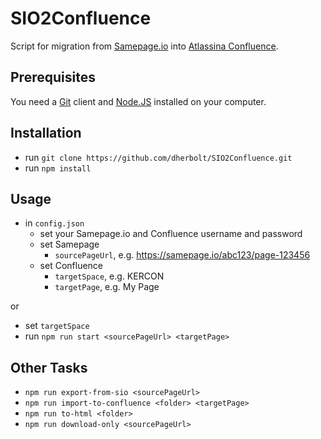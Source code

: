 # SIO2Confluence
Script for migration from [Samepage.io](https://samepage.io) into [Atlassina Confluence](https://www.atlassian.com/software/confluence).

## Prerequisites
You need a [Git](https://git-scm.com/downloads) client and [Node.JS](https://nodejs.org/en/download/) installed on your computer.

## Installation
- run `git clone https://github.com/dherbolt/SIO2Confluence.git`
- run `npm install`

## Usage
- in `config.json`
  - set your Samepage.io and Confluence username and password
  - set Samepage
  	- `sourcePageUrl`, e.g. https://samepage.io/abc123/page-123456
  - set Confluence
	- `targetSpace`, e.g. KERCON
	- `targetPage`, e.g. My Page

or

- set `targetSpace`
- run `npm run start <sourcePageUrl> <targetPage>`

## Other Tasks
- `npm run export-from-sio <sourcePageUrl>`
- `npm run import-to-confluence <folder> <targetPage>`
- `npm run to-html <folder>`
- `npm run download-only <sourcePageUrl>`